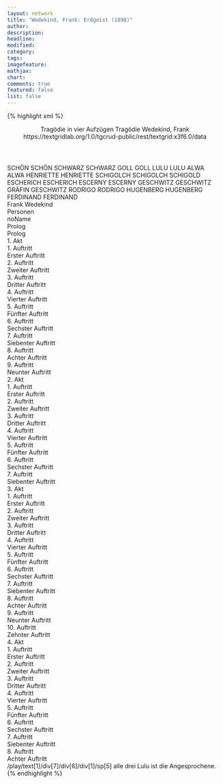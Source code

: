 ```yaml
---
layout: network
title: "Wedekind, Frank: Erdgeist (1898)"
author:
description:
headline:
modified:
category:
tags:
imagefeature:
mathjax:
chart:
comments: true
featured: false
list: false
---
```

{% highlight xml %}
<?xml-model href="https://raw.githubusercontent.com/DLiNa/project/master/rules/lina.rnc"?><?xml-model href="https://raw.githubusercontent.com/DLiNa/project/master/rules/lina.sch"?>
<play xmlns="http://lina.digital">
  <header>
    <title>Erdgeist</title>
  	<subtitle>Tragödie in vier Aufzügen</subtitle>
  	<genretitle>Tragödie</genretitle>
    <author>Wedekind, Frank</author>
  	<date when="1895" type="written"/>
  	<date when="1895" type="print"/>
  	<date when="1898" type="premiere"/>
  	<source>https://textgridlab.org/1.0/tgcrud-public/rest/textgrid:x3f6.0/data</source>
  </header>
  <personae>
    <character>
      <name>SCHÖN</name>
      <alias xml:id="schön">
        <name>SCHÖN</name>
      </alias>
    </character>
    <character>
      <name>SCHWARZ</name>
      <alias xml:id="schwarz">
        <name>SCHWARZ</name>
      </alias>
    </character>
    <character>
      <name>GOLL</name>
      <alias xml:id="goll">
        <name>GOLL</name>
      </alias>
    </character>
    <character>
      <name>LULU</name>
      <alias xml:id="lulu">
        <name>LULU</name>
      </alias>
    </character>
    <character>
      <name>ALWA</name>
      <alias xml:id="alwa">
        <name>ALWA</name>
      </alias>
    </character>
    <character>
      <name>HENRIETTE</name>
      <alias xml:id="henriette">
        <name>HENRIETTE</name>
      </alias>
    </character>
    <character>
      <name>SCHIGOLCH</name>
      <alias xml:id="schigolch">
        <name>SCHIGOLCH</name>
      </alias>
    	<alias xml:id="schigold">
    		<name>SCHIGOLD</name>
    	</alias>
    </character>
    <character>
      <name>ESCHERICH</name>
      <alias xml:id="escherich">
        <name>ESCHERICH</name>
      </alias>
    </character>
    <character>
      <name>ESCERNY</name>
      <alias xml:id="escerny">
        <name>ESCERNY</name>
      </alias>
    </character>
    <character>
      <name>GESCHWITZ</name>
      <alias xml:id="geschwitz">
        <name>GESCHWITZ</name>
      </alias>
    	<alias xml:id="gräfin_geschwitz">
    		<name>GRÄFIN GESCHWITZ</name>
    	</alias>
    </character>
    <character>
      <name>RODRIGO</name>
      <alias xml:id="rodrigo">
        <name>RODRIGO</name>
      </alias>
    </character>
    <character>
      <name>HUGENBERG</name>
      <alias xml:id="hugenberg">
        <name>HUGENBERG</name>
      </alias>
    </character>
    <character>
      <name>FERDINAND</name>
      <alias xml:id="ferdinand">
        <name>FERDINAND</name>
      </alias>
    </character>
  </personae>
  <text>
    <div>
      <head>Frank Wedekind</head>
    </div>
    <div>
      <head>Personen</head>
      <div>
        <head>noName</head>
      </div>
    </div>
    <div>
      <head>Prolog</head>
      <div>
        <head>Prolog</head>
      </div>
    </div>
    <div>
      <head>1. Akt</head>
      <div>
        <head>1. Auftritt</head>
        <div>
          <head>Erster Auftritt</head>
          <sp who="#schön">
            <amount n="33" unit="speech_acts"/>
            <amount n="203" unit="words"/>
            <amount n="31" unit="lines"/>
            <amount n="1093" unit="chars"/>
          </sp>
          <sp who="#schwarz">
            <amount n="32" unit="speech_acts"/>
            <amount n="454" unit="words"/>
            <amount n="25" unit="lines"/>
            <amount n="2486" unit="chars"/>
          </sp>
        </div>
      </div>
      <div>
        <head>2. Auftritt</head>
        <div>
          <head>Zweiter Auftritt</head>
          <sp who="#schwarz">
            <amount n="15" unit="speech_acts"/>
            <amount n="138" unit="words"/>
            <amount n="12" unit="lines"/>
            <amount n="835" unit="chars"/>
          </sp>
          <sp who="#goll">
            <amount n="32" unit="speech_acts"/>
            <amount n="362" unit="words"/>
            <amount n="27" unit="lines"/>
            <amount n="2010" unit="chars"/>
          </sp>
          <sp who="#schön">
            <amount n="29" unit="speech_acts"/>
            <amount n="290" unit="words"/>
            <amount n="27" unit="lines"/>
            <amount n="1707" unit="chars"/>
          </sp>
          <sp who="#lulu">
            <amount n="26" unit="speech_acts"/>
            <amount n="176" unit="words"/>
            <amount n="26" unit="lines"/>
            <amount n="919" unit="chars"/>
          </sp>
        </div>
      </div>
      <div>
        <head>3. Auftritt</head>
        <div>
          <head>Dritter Auftritt</head>
          <sp who="#alwa">
            <amount n="20" unit="speech_acts"/>
            <amount n="201" unit="words"/>
            <amount n="17" unit="lines"/>
            <amount n="1136" unit="chars"/>
          </sp>
          <sp who="#schön">
            <amount n="8" unit="speech_acts"/>
            <amount n="59" unit="words"/>
            <amount n="8" unit="lines"/>
            <amount n="327" unit="chars"/>
          </sp>
          <sp who="#lulu">
            <amount n="3" unit="speech_acts"/>
            <amount n="27" unit="words"/>
            <amount n="3" unit="lines"/>
            <amount n="135" unit="chars"/>
          </sp>
          <sp who="#goll">
            <amount n="21" unit="speech_acts"/>
            <amount n="173" unit="words"/>
            <amount n="20" unit="lines"/>
            <amount n="958" unit="chars"/>
          </sp>
        </div>
      </div>
      <div>
        <head>4. Auftritt</head>
        <div>
          <head>Vierter Auftritt</head>
          <sp who="#schwarz">
            <amount n="53" unit="speech_acts"/>
            <amount n="377" unit="words"/>
            <amount n="49" unit="lines"/>
            <amount n="2151" unit="chars"/>
          </sp>
          <sp who="#lulu">
            <amount n="56" unit="speech_acts"/>
            <amount n="531" unit="words"/>
            <amount n="44" unit="lines"/>
            <amount n="2881" unit="chars"/>
          </sp>
          <sp who="#goll">
            <amount n="3" unit="speech_acts"/>
            <amount n="9" unit="words"/>
            <amount n="3" unit="lines"/>
            <amount n="45" unit="chars"/>
          </sp>
        </div>
      </div>
      <div>
        <head>5. Auftritt</head>
        <div>
          <head>Fünfter Auftritt</head>
          <sp who="#goll">
            <amount n="1" unit="speech_acts"/>
            <amount n="18" unit="words"/>
            <amount n="1" unit="lines"/>
            <amount n="96" unit="chars"/>
          </sp>
          <sp who="#schwarz">
            <amount n="6" unit="speech_acts"/>
            <amount n="68" unit="words"/>
            <amount n="4" unit="lines"/>
            <amount n="384" unit="chars"/>
          </sp>
          <sp who="#lulu">
            <amount n="5" unit="speech_acts"/>
            <amount n="26" unit="words"/>
            <amount n="5" unit="lines"/>
            <amount n="137" unit="chars"/>
          </sp>
        </div>
      </div>
      <div>
        <head>6. Auftritt</head>
        <div>
          <head>Sechster Auftritt</head>
          <sp who="#lulu">
            <amount n="1" unit="speech_acts"/>
            <amount n="103" unit="words"/>
            <amount n="504" unit="chars"/>
          </sp>
        </div>
      </div>
      <div>
        <head>7. Auftritt</head>
        <div>
          <head>Siebenter Auftritt</head>
          <sp who="#schwarz">
            <amount n="37" unit="speech_acts"/>
            <amount n="187" unit="words"/>
            <amount n="37" unit="lines"/>
            <amount n="1031" unit="chars"/>
          </sp>
          <sp who="#lulu">
            <amount n="35" unit="speech_acts"/>
            <amount n="180" unit="words"/>
            <amount n="35" unit="lines"/>
            <amount n="921" unit="chars"/>
          </sp>
        </div>
      </div>
      <div>
        <head>8. Auftritt</head>
        <div>
          <head>Achter Auftritt</head>
          <sp who="#schwarz">
            <amount n="1" unit="speech_acts"/>
            <amount n="138" unit="words"/>
            <amount n="714" unit="chars"/>
          </sp>
        </div>
      </div>
      <div>
        <head>9. Auftritt</head>
        <div>
          <head>Neunter Auftritt</head>
          <sp who="#lulu">
            <amount n="1" unit="speech_acts"/>
            <amount n="9" unit="words"/>
            <amount n="1" unit="lines"/>
            <amount n="49" unit="chars"/>
          </sp>
        </div>
      </div>
    </div>
    <div>
      <head>2. Akt</head>
      <div>
        <head>1. Auftritt</head>
        <div>
          <head>Erster Auftritt</head>
          <sp who="#schwarz">
            <amount n="25" unit="speech_acts"/>
            <amount n="348" unit="words"/>
            <amount n="16" unit="lines"/>
            <amount n="2011" unit="chars"/>
          </sp>
          <sp who="#lulu">
            <amount n="26" unit="speech_acts"/>
            <amount n="168" unit="words"/>
            <amount n="24" unit="lines"/>
            <amount n="924" unit="chars"/>
          </sp>
          <sp who="#henriette">
            <amount n="1" unit="speech_acts"/>
            <amount n="18" unit="words"/>
            <amount n="1" unit="lines"/>
            <amount n="97" unit="chars"/>
          </sp>
        </div>
      </div>
      <div>
        <head>2. Auftritt</head>
        <div>
          <head>Zweiter Auftritt</head>
          <sp who="#schigolch">
            <amount n="41" unit="speech_acts"/>
            <amount n="612" unit="words"/>
            <amount n="28" unit="lines"/>
            <amount n="3313" unit="chars"/>
          </sp>
          <sp who="#lulu">
            <amount n="40" unit="speech_acts"/>
            <amount n="220" unit="words"/>
            <amount n="40" unit="lines"/>
            <amount n="1170" unit="chars"/>
          </sp>
        </div>
      </div>
      <div>
        <head>3. Auftritt</head>
        <div>
          <head>Dritter Auftritt</head>
          <sp who="#schön">
            <amount n="39" unit="speech_acts"/>
            <amount n="658" unit="words"/>
            <amount n="28" unit="lines"/>
            <amount n="3604" unit="chars"/>
          </sp>
          <sp who="#lulu">
            <amount n="38" unit="speech_acts"/>
            <amount n="742" unit="words"/>
            <amount n="27" unit="lines"/>
            <amount n="3938" unit="chars"/>
          </sp>
        </div>
      </div>
      <div>
        <head>4. Auftritt</head>
        <div>
          <head>Vierter Auftritt</head>
          <sp who="#schwarz">
            <amount n="50" unit="speech_acts"/>
            <amount n="279" unit="words"/>
            <amount n="49" unit="lines"/>
            <amount n="1463" unit="chars"/>
          </sp>
          <sp who="#lulu">
            <amount n="3" unit="speech_acts"/>
            <amount n="12" unit="words"/>
            <amount n="3" unit="lines"/>
            <amount n="67" unit="chars"/>
          </sp>
          <sp who="#schön">
            <amount n="50" unit="speech_acts"/>
            <amount n="812" unit="words"/>
            <amount n="32" unit="lines"/>
            <amount n="4463" unit="chars"/>
          </sp>
        </div>
      </div>
      <div>
        <head>5. Auftritt</head>
        <div>
          <head>Fünfter Auftritt</head>
          <sp who="#schön">
            <amount n="10" unit="speech_acts"/>
            <amount n="81" unit="words"/>
            <amount n="9" unit="lines"/>
            <amount n="427" unit="chars"/>
          </sp>
          <sp who="#lulu">
            <amount n="8" unit="speech_acts"/>
            <amount n="25" unit="words"/>
            <amount n="7" unit="lines"/>
            <amount n="160" unit="chars"/>
          </sp>
        </div>
      </div>
      <div>
        <head>6. Auftritt</head>
        <div>
          <head>Sechster Auftritt</head>
          <sp who="#schön">
            <amount n="36" unit="speech_acts"/>
            <amount n="300" unit="words"/>
            <amount n="28" unit="lines"/>
            <amount n="1609" unit="chars"/>
          </sp>
          <sp who="#alwa">
            <amount n="25" unit="speech_acts"/>
            <amount n="152" unit="words"/>
            <amount n="25" unit="lines"/>
            <amount n="840" unit="chars"/>
          </sp>
          <sp who="#lulu">
            <amount n="25" unit="speech_acts"/>
            <amount n="154" unit="words"/>
            <amount n="24" unit="lines"/>
            <amount n="846" unit="chars"/>
          </sp>
          <sp who="#henriette">
            <amount n="4" unit="speech_acts"/>
            <amount n="15" unit="words"/>
            <amount n="2" unit="lines"/>
            <amount n="84" unit="chars"/>
          </sp>
        </div>
      </div>
      <div>
        <head>7. Auftritt</head>
        <div>
          <head>Siebenter Auftritt</head>
          <sp who="#escherich">
            <amount n="11" unit="speech_acts"/>
            <amount n="112" unit="words"/>
            <amount n="10" unit="lines"/>
            <amount n="659" unit="chars"/>
          </sp>
          <sp who="#schön">
            <amount n="10" unit="speech_acts"/>
            <amount n="49" unit="words"/>
            <amount n="9" unit="lines"/>
            <amount n="306" unit="chars"/>
          </sp>
        </div>
      </div>
    </div>
    <div>
      <head>3. Akt</head>
      <div>
        <head>1. Auftritt</head>
        <div>
          <head>Erster Auftritt</head>
          <sp who="#alwa">
            <amount n="39" unit="speech_acts"/>
            <amount n="455" unit="words"/>
            <amount n="34" unit="lines"/>
            <amount n="2464" unit="chars"/>
          </sp>
          <sp who="#lulu">
            <amount n="35" unit="speech_acts"/>
            <amount n="436" unit="words"/>
            <amount n="30" unit="lines"/>
            <amount n="2369" unit="chars"/>
          </sp>
          <sp who="#schön">
            <amount n="11" unit="speech_acts"/>
            <amount n="134" unit="words"/>
            <amount n="7" unit="lines"/>
            <amount n="745" unit="chars"/>
          </sp>
        </div>
      </div>
      <div>
        <head>2. Auftritt</head>
        <div>
          <head>Zweiter Auftritt</head>
          <sp who="#alwa">
            <amount n="1" unit="speech_acts"/>
            <amount n="111" unit="words"/>
            <amount n="637" unit="chars"/>
          </sp>
        </div>
      </div>
      <div>
        <head>3. Auftritt</head>
        <div>
          <head>Dritter Auftritt</head>
          <sp who="#alwa">
            <amount n="7" unit="speech_acts"/>
            <amount n="87" unit="words"/>
            <amount n="5" unit="lines"/>
            <amount n="461" unit="chars"/>
          </sp>
          <sp who="#escerny">
            <amount n="6" unit="speech_acts"/>
            <amount n="95" unit="words"/>
            <amount n="5" unit="lines"/>
            <amount n="505" unit="chars"/>
          </sp>
        </div>
      </div>
      <div>
        <head>4. Auftritt</head>
        <div>
          <head>Vierter Auftritt</head>
          <sp who="#lulu">
            <amount n="5" unit="speech_acts"/>
            <amount n="47" unit="words"/>
            <amount n="4" unit="lines"/>
            <amount n="248" unit="chars"/>
          </sp>
          <sp who="#escerny">
            <amount n="3" unit="speech_acts"/>
            <amount n="13" unit="words"/>
            <amount n="3" unit="lines"/>
            <amount n="76" unit="chars"/>
          </sp>
          <sp who="#alwa">
            <amount n="4" unit="speech_acts"/>
            <amount n="23" unit="words"/>
            <amount n="4" unit="lines"/>
            <amount n="128" unit="chars"/>
          </sp>
        </div>
      </div>
      <div>
        <head>5. Auftritt</head>
        <div>
          <head>Fünfter Auftritt</head>
          <sp who="#lulu">
            <amount n="14" unit="speech_acts"/>
            <amount n="211" unit="words"/>
            <amount n="10" unit="lines"/>
            <amount n="1148" unit="chars"/>
          </sp>
          <sp who="#escerny">
            <amount n="14" unit="speech_acts"/>
            <amount n="518" unit="words"/>
            <amount n="6" unit="lines"/>
            <amount n="3042" unit="chars"/>
          </sp>
        </div>
      </div>
      <div>
        <head>6. Auftritt</head>
        <div>
          <head>Sechster Auftritt</head>
          <sp who="#escerny">
            <amount n="1" unit="speech_acts"/>
            <amount n="91" unit="words"/>
            <amount n="498" unit="chars"/>
          </sp>
        </div>
      </div>
      <div>
        <head>7. Auftritt</head>
        <div>
          <head>Siebenter Auftritt</head>
          <sp who="#alwa">
            <amount n="10" unit="speech_acts"/>
            <amount n="93" unit="words"/>
            <amount n="10" unit="lines"/>
            <amount n="499" unit="chars"/>
          </sp>
          <sp who="#escerny">
            <amount n="9" unit="speech_acts"/>
            <amount n="66" unit="words"/>
            <amount n="9" unit="lines"/>
            <amount n="338" unit="chars"/>
          </sp>
        </div>
      </div>
      <div>
        <head>8. Auftritt</head>
        <div>
          <head>Achter Auftritt</head>
        </div>
      </div>
      <div>
        <head>9. Auftritt</head>
        <div>
          <head>Neunter Auftritt</head>
          <sp who="#alwa">
            <amount n="8" unit="speech_acts"/>
            <amount n="93" unit="words"/>
            <amount n="7" unit="lines"/>
            <amount n="536" unit="chars"/>
          </sp>
          <sp who="#lulu">
            <amount n="9" unit="speech_acts"/>
            <amount n="72" unit="words"/>
            <amount n="8" unit="lines"/>
            <amount n="371" unit="chars"/>
          </sp>
          <sp who="#schön">
            <amount n="5" unit="speech_acts"/>
            <amount n="78" unit="words"/>
            <amount n="3" unit="lines"/>
            <amount n="387" unit="chars"/>
          </sp>
        </div>
      </div>
      <div>
        <head>10. Auftritt</head>
        <div>
          <head>Zehnter Auftritt</head>
          <sp who="#lulu">
            <amount n="40" unit="speech_acts"/>
            <amount n="994" unit="words"/>
            <amount n="25" unit="lines"/>
            <amount n="5358" unit="chars"/>
          </sp>
          <sp who="#schön">
            <amount n="40" unit="speech_acts"/>
            <amount n="499" unit="words"/>
            <amount n="34" unit="lines"/>
            <amount n="2663" unit="chars"/>
          </sp>
        </div>
      </div>
    </div>
    <div>
      <head>4. Akt</head>
      <div>
        <head>1. Auftritt</head>
        <div>
          <head>Erster Auftritt</head>
          <sp who="#geschwitz">
            <amount n="7" unit="speech_acts"/>
            <amount n="88" unit="words"/>
            <amount n="6" unit="lines"/>
            <amount n="479" unit="chars"/>
          </sp>
          <sp who="#schön">
            <amount n="3" unit="speech_acts"/>
            <amount n="18" unit="words"/>
            <amount n="3" unit="lines"/>
            <amount n="119" unit="chars"/>
          </sp>
          <sp who="#lulu">
            <amount n="5" unit="speech_acts"/>
            <amount n="29" unit="words"/>
            <amount n="5" unit="lines"/>
            <amount n="158" unit="chars"/>
          </sp>
        </div>
      </div>
      <div>
        <head>2. Auftritt</head>
        <div>
          <head>Zweiter Auftritt</head>
          <sp who="#schön">
            <amount n="1" unit="speech_acts"/>
            <amount n="166" unit="words"/>
            <amount n="957" unit="chars"/>
          </sp>
        </div>
      </div>
      <div>
        <head>3. Auftritt</head>
        <div>
          <head>Dritter Auftritt</head>
          <sp who="#lulu">
            <amount n="11" unit="speech_acts"/>
            <amount n="114" unit="words"/>
            <amount n="9" unit="lines"/>
            <amount n="613" unit="chars"/>
          </sp>
          <sp who="#schön">
            <amount n="10" unit="speech_acts"/>
            <amount n="95" unit="words"/>
            <amount n="9" unit="lines"/>
            <amount n="506" unit="chars"/>
          </sp>
        </div>
      </div>
      <div>
        <head>4. Auftritt</head>
        <div>
          <head>Vierter Auftritt</head>
          <sp who="#gräfin_geschwitz">
            <amount n="1" unit="speech_acts"/>
            <amount n="10" unit="words"/>
            <amount n="1" unit="lines"/>
            <amount n="64" unit="chars"/>
          </sp>
        </div>
      </div>
      <div>
        <head>5. Auftritt</head>
        <div>
          <head>Fünfter Auftritt</head>
          <sp who="#schigolch">
            <amount n="13" unit="speech_acts"/>
            <amount n="200" unit="words"/>
            <amount n="8" unit="lines"/>
            <amount n="1147" unit="chars"/>
          </sp>
          <sp who="#rodrigo">
            <amount n="15" unit="speech_acts"/>
            <amount n="170" unit="words"/>
            <amount n="12" unit="lines"/>
            <amount n="951" unit="chars"/>
          </sp>
          <sp who="#hugenberg">
            <amount n="10" unit="speech_acts"/>
            <amount n="97" unit="words"/>
            <amount n="9" unit="lines"/>
            <amount n="539" unit="chars"/>
          </sp>
          <sp who="#schigold">
            <amount n="1" unit="speech_acts"/>
            <amount n="9" unit="words"/>
            <amount n="1" unit="lines"/>
            <amount n="49" unit="chars"/>
          </sp>
        </div>
      </div>
      <div>
        <head>6. Auftritt</head>
        <div>
          <head>Sechster Auftritt</head>
          <sp who="#lulu">
            <amount n="16" unit="speech_acts"/>
            <amount n="108" unit="words"/>
            <amount n="16" unit="lines"/>
            <amount n="625" unit="chars"/>
          </sp>
          <sp who="#schigolch">
            <amount n="15" unit="speech_acts"/>
            <amount n="122" unit="words"/>
            <amount n="14" unit="lines"/>
            <amount n="651" unit="chars"/>
          </sp>
          <sp who="#rodrigo">
            <amount n="15" unit="speech_acts"/>
            <amount n="129" unit="words"/>
            <amount n="15" unit="lines"/>
            <amount n="690" unit="chars"/>
          </sp>
          <sp who="#hugenberg">
            <amount n="3" unit="speech_acts"/>
            <amount n="19" unit="words"/>
            <amount n="3" unit="lines"/>
            <amount n="104" unit="chars"/>
          </sp>
          <sp who="#schigolch #rodrigo #hugenberg">
            <amount n="1" unit="speech_acts"/>
            <amount n="2" unit="words"/>
            <amount n="1" unit="lines"/>
            <amount n="12" unit="chars"/>
          </sp>
          <sp who="#ferdinand">
            <amount n="1" unit="speech_acts"/>
            <amount n="4" unit="words"/>
            <amount n="1" unit="lines"/>
            <amount n="18" unit="chars"/>
          </sp>
        </div>
      </div>
      <div>
        <head>7. Auftritt</head>
        <div>
          <head>Siebenter Auftritt</head>
          <sp who="#alwa">
            <amount n="13" unit="speech_acts"/>
            <amount n="147" unit="words"/>
            <amount n="10" unit="lines"/>
            <amount n="825" unit="chars"/>
          </sp>
          <sp who="#lulu">
            <amount n="11" unit="speech_acts"/>
            <amount n="155" unit="words"/>
            <amount n="9" unit="lines"/>
            <amount n="850" unit="chars"/>
          </sp>
          <sp who="#ferdinand">
            <amount n="2" unit="speech_acts"/>
            <amount n="11" unit="words"/>
            <amount n="2" unit="lines"/>
            <amount n="52" unit="chars"/>
          </sp>
        </div>
      </div>
      <div>
        <head>8. Auftritt</head>
        <div>
          <head>Achter Auftritt</head>
          <sp who="#schön">
            <amount n="33" unit="speech_acts"/>
            <amount n="747" unit="words"/>
            <amount n="21" unit="lines"/>
            <amount n="4152" unit="chars"/>
          </sp>
          <sp who="#alwa">
            <amount n="29" unit="speech_acts"/>
            <amount n="293" unit="words"/>
            <amount n="21" unit="lines"/>
            <amount n="1627" unit="chars"/>
          </sp>
          <sp who="#lulu">
            <amount n="44" unit="speech_acts"/>
            <amount n="511" unit="words"/>
            <amount n="37" unit="lines"/>
            <amount n="2704" unit="chars"/>
          </sp>
          <sp who="#ferdinand">
            <amount n="2" unit="speech_acts"/>
            <amount n="15" unit="words"/>
            <amount n="2" unit="lines"/>
            <amount n="78" unit="chars"/>
          </sp>
          <sp who="#rodrigo">
            <amount n="5" unit="speech_acts"/>
            <amount n="23" unit="words"/>
            <amount n="4" unit="lines"/>
            <amount n="132" unit="chars"/>
          </sp>
          <sp who="#hugenberg">
            <amount n="4" unit="speech_acts"/>
            <amount n="12" unit="words"/>
            <amount n="4" unit="lines"/>
            <amount n="68" unit="chars"/>
          </sp>
          <sp who="#geschwitz">
            <amount n="3" unit="speech_acts"/>
            <amount n="15" unit="words"/>
            <amount n="3" unit="lines"/>
            <amount n="66" unit="chars"/>
          </sp>
        </div>
      </div>
    </div>
  </text>
	<documentation>
		<change n="1" who="dariokampkaspar" type="expandCollective">
			<path>/play/text[1]/div[7]/div[6]/div[1]/sp[5]</path>
			<orig>alle drei</orig>
			<comment>Lulu ist die Angesprochene.</comment>
		</change>
	</documentation>
</play>
{% endhighlight %}